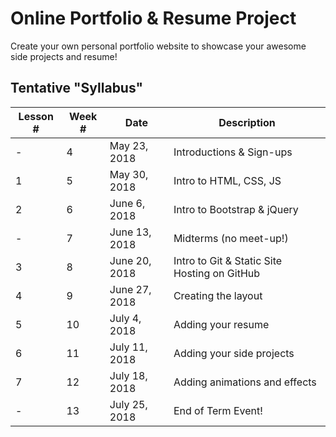 # Online Portfolio & Resume Project

Create your own personal portfolio website to showcase your awesome side projects and resume!

## Tentative "Syllabus"
| Lesson # | Week # | Date          | Description                                    |
| -------- | ------ | ------------- | ---------------------------------------------- |
| -        | 4      | May 23, 2018  | Introductions & Sign-ups                       |
| 1        | 5      | May 30, 2018  | Intro to HTML, CSS, JS                         |
| 2        | 6      | June 6, 2018  | Intro to Bootstrap & jQuery                    |
| -        | 7      | June 13, 2018 | Midterms (no meet-up!)                         |
| 3        | 8      | June 20, 2018 | Intro to Git & Static Site Hosting on GitHub   |
| 4        | 9      | June 27, 2018 | Creating the layout                            |
| 5        | 10     | July 4, 2018  | Adding your resume                             |
| 6        | 11     | July 11, 2018 | Adding your side projects                      |
| 7        | 12     | July 18, 2018 | Adding animations and effects                  |
| -        | 13     | July 25, 2018 | End of Term Event!                             |
